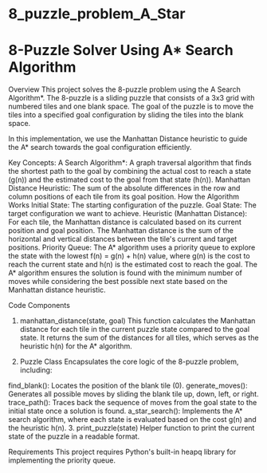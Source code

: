 # 8_puzzle_problem_A_Star
# 8-Puzzle Solver Using A* Search Algorithm
Overview
This project solves the 8-puzzle problem using the A Search Algorithm*. The 8-puzzle is a sliding puzzle that consists of a 3x3 grid with numbered tiles and one blank space. The goal of the puzzle is to move the tiles into a specified goal configuration by sliding the tiles into the blank space.

In this implementation, we use the Manhattan Distance heuristic to guide the A* search towards the goal configuration efficiently.

Key Concepts:
A Search Algorithm*: A graph traversal algorithm that finds the shortest path to the goal by combining the actual cost to reach a state (g(n)) and the estimated cost to the goal from that state (h(n)).
Manhattan Distance Heuristic: The sum of the absolute differences in the row and column positions of each tile from its goal position.
How the Algorithm Works
Initial State: The starting configuration of the puzzle.
Goal State: The target configuration we want to achieve.
Heuristic (Manhattan Distance): For each tile, the Manhattan distance is calculated based on its current position and goal position. The Manhattan distance is the sum of the horizontal and vertical distances between the tile's current and target positions.
Priority Queue: The A* algorithm uses a priority queue to explore the state with the lowest f(n) = g(n) + h(n) value, where g(n) is the cost to reach the current state and h(n) is the estimated cost to reach the goal.
The A* algorithm ensures the solution is found with the minimum number of moves while considering the best possible next state based on the Manhattan distance heuristic.

Code Components
1. manhattan_distance(state, goal)
This function calculates the Manhattan distance for each tile in the current puzzle state compared to the goal state. It returns the sum of the distances for all tiles, which serves as the heuristic h(n) for the A* algorithm.

2. Puzzle Class
Encapsulates the core logic of the 8-puzzle problem, including:

find_blank(): Locates the position of the blank tile (0).
generate_moves(): Generates all possible moves by sliding the blank tile up, down, left, or right.
trace_path(): Traces back the sequence of moves from the goal state to the initial state once a solution is found.
a_star_search(): Implements the A* search algorithm, where each state is evaluated based on the cost g(n) and the heuristic h(n).
3. print_puzzle(state)
Helper function to print the current state of the puzzle in a readable format.

Requirements
This project requires Python's built-in heapq library for implementing the priority queue.
